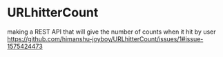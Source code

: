 # URLhitterCount
making a REST API that will give the number of counts when it hit by user
https://github.com/himanshu-joyboy/URLhitterCount/issues/1#issue-1575424473
